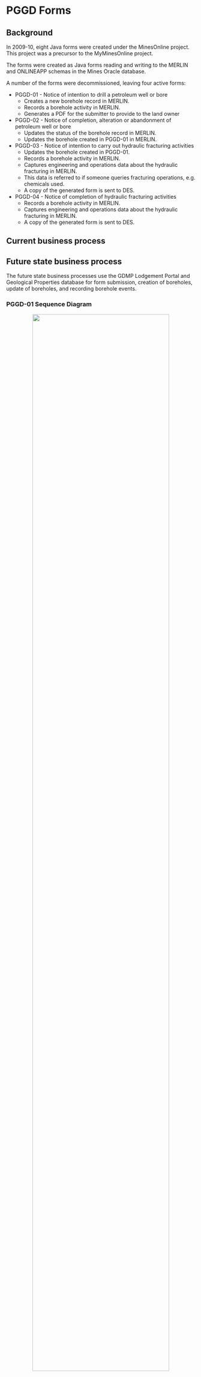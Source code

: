 # PGGD Forms

## Background

In 2009-10, eight Java forms were created under the MinesOnline project. This project was a precursor to the MyMinesOnline project.

The forms were created as Java forms reading and writing to the MERLIN and ONLINEAPP schemas in the Mines Oracle database.

A number of the forms were decommissioned, leaving four active forms:

* PGGD-01 - Notice of intention to drill a petroleum well or bore
  * Creates a new borehole record in MERLIN.  
  * Records a borehole activity in MERLIN.
  * Generates a PDF for the submitter to provide to the land owner  
* PGGD-02 - Notice of completion, alteration or abandonment of petroleum well or bore
  * Updates the status of the borehole record in MERLIN.  
  * Updates the borehole created in PGGD-01 in MERLIN.  
* PGGD-03 - Notice of intention to carry out hydraulic fracturing activities  
  * Updates the borehole created in PGGD-01.  
  * Records a borehole activity in MERLIN.  
  * Captures engineering and operations data about the hydraulic fracturing in MERLIN.  
  * This data is referred to if someone queries fracturing operations, e.g. chemicals used.  
  * A copy of the generated form is sent to DES.  
* PGGD-04 - Notice of completion of hydraulic fracturing activities
  * Records a borehole activity in MERLIN.
  * Captures engineering and operations data about the hydraulic fracturing in MERLIN.  
  * A copy of the generated form is sent to DES.  

## Current business process

## Future state business process

The future state business processes use the GDMP Lodgement Portal and Geological Properties database for form submission, creation of boreholes, update of boreholes, and recording borehole events.

### PGGD-01 Sequence Diagram

<p align="center">
<img src="https://github.com/geological-survey-of-queensland/gsq-lodgement-portal/blob/master/images/Sequence-Diagram-PGGD-01.png" width="85%"><br>
Figure 1: PGGD-01 sequence diagram</p>

#### To-be PGGD-01 business process

1. The operator will use the **Notice of intention to drill a well or bore** Word template (or their own template) to enter the details currently entered into the existing PGGD-01 form.  
    a. This notice is given to the landholder by the operator.  
    b. The operator will provide a copy of the completed template to the department.  
1. The operator completes the new Lodgement Portal PGGD-01 online form and attaches the **Notice of intention**.
1. On submission, a new borehole is created in the Geological Properties database using the data submitted in the PGGD-01 form. The status is set to **Proposed**.
1. An email is sent to the submitter acknowledging the submission. This email contains the **Borehole PID** and instructions for how to use this PID as the unique identifier for the later form submissions.
1. The following business rules are applied:  
    a. The Well Name must be unique, i.e. not in Geoproperties DB.  
    b. The Estimated Commencement Date must be 10 business days after today.  

### PGGD-02 Sequence Diagram

<p align="center">
<img src="https://github.com/geological-survey-of-queensland/gsq-lodgement-portal/blob/master/images/Sequence-Diagram-PGGD-02.png" width="85%"><br>
Figure 2: PGGD-02 sequence diagram</p>

#### To-be PGGD-02 business process

1. The operator will use the **Notice of completion, alteration or abandonment of a well or bore** Word template (or their own template) to enter the details currently entered into the existing PGGD-02 form.  
    a. This notice is given to the landholder by the operator.  
    b. The operator will provide a copy of the completed template to the department.  
1. The operator completes the new Lodgement Portal PGGD-02 online form and attaches the **Notice of completion**.
1. . A new ‘Status’ and ‘Status Event’ with a ‘Start Date’ and ‘End Date’ will be created in the ‘Status History’ table.
a. If Notice type ( selected on the form) = Completion or Cased and Suspended then the form displays Drill start date and Rig release date; if Notice type = Alteration Abandonment, Water Observation Borehole, Water Supply Borehole and Producing Hydrocarbons then the form displays Activity start date and Activity end date.
b. If Notice type = Never Drilled then do not display any dates
c. If Notice type = Not Drilled then create new Status = Never Used and Status Event = Never Drilled and Status Start Date = Date of lodgement of form.
d. If Notice type = Cased and Suspended then create new Status = Cased and Suspended and Status Event = Cased & Suspended and Status Start Date = Rig Release Date.
e. If Notice type = Water Observation Borehole then create new Status = Monitoring and Status Event = Conversion to Water Observation Borehole and Status Start Date = Activity End Date
f. If Notice type = Water Supply Borehole then create new Status = Water Supply and Status Event = Converted to Water Supply Borehole and Status Start Date = Activity End Date
g. If Notice Type = Producing Hydrocarbons then create new Status = On Production and Status Event = Producing Hydrocarbons.  Status Start Date = Activity Start Date and Status End Date = Activity End Date.
h. Drill start date links to Drill Start Date in Boreholes
i. Rig release date links to Rig Release Date in Boreholes
j. Activity start date links to Status Start Date in Boreholes as below
k. Activity end date links to Status End Date in Boreholes as below
l. If Notice type = Completion, then new Status must be created with Status = Completed, and Status Event = Completion.  Status Start Date is Rig Release date
m. If Notice type = Alteration, date fields are Activity start date and Activity end date
n. If Notice type = Alteration, then need to create a new Status = Previous Status, Status Event = Alteration and Activity start date links to Status Start Date and Activity end date links to Status End Date.
o. If Notice type = Abandonment, date fields are Activity start date and Activity end data
p. If Notice type = Abandonment, then create a new Status = Capped and Abandoned with Status Event = Abandonment and Activity start date links to Status Start Date and Activity end date links to Status End Date.
1. An email is sent to the submitter acknowledging the submission. This email contains the **Borehole PID** and instructions for how to use this PID as the unique identifier.

### PGGD-03 Sequence Diagram

<p align="center">
<img src="https://github.com/geological-survey-of-queensland/gsq-lodgement-portal/blob/master/images/Sequence-Diagram-PGGD-03.png" width="85%"><br>
Figure 3: PGGD-03 sequence diagram</p>

#### To-be PGGD-03 business process

1. The operator will use the **Notice of intention to carry out hydraulic fracturing activities** Word template (or their own template) to enter the details currently entered into the existing PGGD-01 form.  
    a. This notice is given to the landholder by the operator.  
    b. The operator will provide a copy of the completed template to the department.  
1. The operator completes the new Lodgement Portal PGGD-03 online form and attaches the **Notice of intention**.
1. On form submission, a new borehole status event **Hydraulic fracturing on notice** is created in the Geological Properties database table **Borehole_status**. The status_start_date is set to the **Estimated commencement date** captured in the form and status_end_date is set to the **Estimated completion date** captured in the form.
1. An email is sent to the submitter acknowledging the form submission.

### PGGD-04 Sequence Diagram

<p align="center">
<img src="https://github.com/geological-survey-of-queensland/gsq-lodgement-portal/blob/master/images/Sequence-Diagram-PGGD-04.png" width="85%"><br>
Figure 4: PGGD-04 sequence diagram</p>

#### To-be PGGD-04 business process

1. The operator will use the **Notice of completion of hydraulic fracturing activities** Word template (or their own template) to enter the details currently entered into the existing PGGD-04 form.  
    a. This form includes the summary of the actual composition of the hydraulic fracturing fluid used.  
    b. This notice is given to the landholder by the operator.  
    c. The operator will provide a copy of the completed template to the department.
1. The operator completes the new Lodgement Portal PGGD-04 online form and attaches the **Notice of completion**.
1. If the end status is **Completion** or **Partial Completion**, the operator attaches a **detailed actual composition** of the hydraulic fracturing fluids used.
1. If the operator answers "Yes" to the question of "_Did any incidents occur that may have resulted in environmental harm or caused an adverse impact on any underlying or overlying acuifiers whilst undertaking activities?_": The submitter must attach a detailed statement of the incident using the Word template **Hydraulic Fracturing Incident Report**.
1. If Completion Status = Abandoned then the Status with the Status Event of Hydraulic fracturing on notice changes the Status Event to Hydraulic fracturing abandoned and Activity end date is added to or replaces the Status End Date.
If Completion Status = Partial Completion, Alteration, Completion or Other then  Status with the Status Event of Hydraulic fracturing on notice must have the Status Event changed from Hydraulic fracturing on notice to Completion of hydraulic fracturing and Fracturing start date overwrites Status Start Date and Fracturing end date overwrites Status End Date.
1. The uploaded documents are recorded as a Dataset_resource against the borehole in the Geological Properties database.
1. An email is sent to the submitter acknowledging the form submission.

## Technology

### Technology as-is

<p align="center">
<img src="https://github.com/geological-survey-of-queensland/gsq-lodgement-portal/blob/master/images/PGGD-tech-as-is.png" width="40%"><br>
Figure 5: PGGD technology as-is</p>

### Technology to-be

<p align="center">
<img src="https://github.com/geological-survey-of-queensland/gsq-lodgement-portal/blob/master/images/PGGD-forms-tech-architecture.png" width="80%"><br>
Figure 6: PGGD technology to-be</p>

## Forms as-is

### PGGD-01 as-is

<p align="center">
<img src="https://github.com/geological-survey-of-queensland/gsq-lodgement-portal/blob/master/images/PGGD01_form.png" width="90%"><br>
Figure 7: PGGD-01 Form</p>

### PGGD-02 as-is

<p align="center">
<img src="https://github.com/geological-survey-of-queensland/gsq-lodgement-portal/blob/master/images/PGGD02_form.png" width="95%"><br>
Figure 8: PGGD-02 Form</p>

### PGGD-03 as-is

<p align="center">
<img src="https://github.com/geological-survey-of-queensland/gsq-lodgement-portal/blob/master/images/PGGD03_form.png" width="100%"><br>
Figure 9: PGGD-03 Form</p>

### PGGD-04 as-is

<p align="center">
<img src="https://github.com/geological-survey-of-queensland/gsq-lodgement-portal/blob/master/images/PGGD04_form.png" width="100%"><br>
Figure 10: PGGD-04 Form</p>

### PGGD-01 Notice as-is

This is the document that is generated as PDF and emailed to the submitter:  
[PGGD-01 Notice of intention to drill a well or bore](https://github.com/geological-survey-of-queensland/gsq-lodgement-portal/blob/master/images/PGGD01-notice.pdf)

### PGGD-02 Notice as-is

This is the document that is generated as PDF and emailed to the submitter:  
[PGGD-02 Notice of completion, alteration or abandonment of a well or bore](https://github.com/geological-survey-of-queensland/gsq-lodgement-portal/blob/master/images/PGGD02-notice.pdf)

### PGGD-03 Notice as-is

This is the document that is generated as PDF and emailed to the submitter:  
[PGGD-03 Notice of intention to carry out hydraulic fracturing activities](https://github.com/geological-survey-of-queensland/gsq-lodgement-portal/blob/master/images/PGGD03-notice.pdf)

### PGGD-04 Notice as-is

This is the document that is generated as PDF and emailed to the submitter:  
[PGGD-04 Notice of completion of hydraulic fracturing activities](https://github.com/geological-survey-of-queensland/gsq-lodgement-portal/blob/master/images/PGGD04-notice.pdf)

## PGGD Forms to-be

### PGGD-01 form to be
Click here to view the form:  
[PGGD-01 Notice of intention to drill a well or bore](https://rawcdn.githack.com/geological-survey-of-queensland/gsq-lodgement-portal/7137f8bd7e0720a27892fc637d24101f7147f830/pggd01.html)

### PGGD-02 form to be
Click here to view the form:  
[PGGD-02 Notice of completion, alteration or abandonment of a well or bore](https://rawcdn.githack.com/geological-survey-of-queensland/gsq-lodgement-portal/e9b7bc7ee62e0a9368773faf507d7753d10c15d3/pggd02.html)

### PGGD-03 form to be
Click here to view the form:  
[PGGD-03 Notice of intention to carry out hydraulic fracturing activities](https://rawcdn.githack.com/geological-survey-of-queensland/gsq-lodgement-portal/7137f8bd7e0720a27892fc637d24101f7147f830/pggd03.html)

### PGGD-04 form to be
Click here to view the form:  
[PGGD-04 Notice of completion of hydraulic fracturing activities](https://rawcdn.githack.com/geological-survey-of-queensland/gsq-lodgement-portal/7137f8bd7e0720a27892fc637d24101f7147f830/pggd04.html)

### Database schema as-is

The PGGD forms _write_ data to the following tables:

* QDEX ONLINEAPP.DOCUMENT:
* MERLIN BHF_BOREHOLES:
  * PGGD-01 creates a new borehole record in this table  
  * PGGD-02 updates the borehole record in this table
* EPF_COMPANY_REPORTS
* MERLIN BHF_BOREHOLE_ACTIVITY: Records the FRAC activity type only  
  * PGGD-03 writes INTENTION against the BORE_ID with a START_DATE ad END_DATE
  * PGGD-04 writes the STATUS of the activity with a START_DATE ad END_DATE:
    * C - Completion
    * AL - Alteration
    * O - Other
    * PC - Partial completion
    * AB - Abandoned
* MERLIN BHF_MATERIALS_USED

The PGGD-03 and PGGD-04 forms _read_ from the following tables:

* MERLIN BHF_MATERIALS_USED - this populates the fluids and chemicals drop-down field values  

<p align="center">
<img src="https://github.com/geological-survey-of-queensland/gsq-lodgement-portal/blob/master/images/PGGD-db-schema-as-is.png" width="80%"><br>
Figure 15: PGGD database schema</p>

### Database schema to-be

The to-be PGGD forms use the Lodgement Portal database schema and the Geological Properties database schema.

## Data migration

To-do

